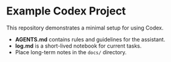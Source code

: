 # Example Codex Project

This repository demonstrates a minimal setup for using Codex.

- **AGENTS.md** contains rules and guidelines for the assistant.
- **log.md** is a short-lived notebook for current tasks.
- Place long-term notes in the `docs/` directory.
